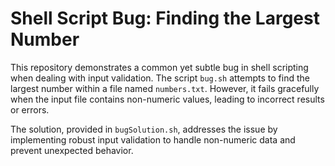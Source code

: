 # Shell Script Bug: Finding the Largest Number

This repository demonstrates a common yet subtle bug in shell scripting when dealing with input validation.  The script `bug.sh` attempts to find the largest number within a file named `numbers.txt`. However, it fails gracefully when the input file contains non-numeric values, leading to incorrect results or errors.

The solution, provided in `bugSolution.sh`, addresses the issue by implementing robust input validation to handle non-numeric data and prevent unexpected behavior.